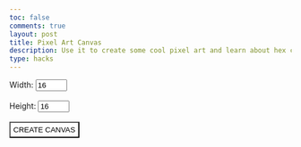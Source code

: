 ```yaml
---
toc: false
comments: true
layout: post
title: Pixel Art Canvas
description: Use it to create some cool pixel art and learn about hex codes!
type: hacks
---
```


<style>
    button {
        padding: 5px;
        background: white;
        color: black;
    }
    .pixel {
        background: #FFFFFF;
        border: none;
        padding: 0;
        margin: 0;
    }
    .canvas {
        display: block;
    }
</style>

<div id="size_inputs" margin="25px">
    Width: <input id="width_input" type=number min="1" max="64" placeholder="16" value="16"><br><br>
    Height: <input id="height_input" type=number min="1" max="64" placeholder="16" value="16"><br><br>
    <button id="submit_size" onclick="createCanvas()">CREATE CANVAS</button>
    <div id="input_error_box"></div>
</div>

<div id="canvas_controls" style="display:none;">
    <input id="color_input" type="color" value="#000000">
    <button id="undo_button" onclick="undoMove()">UNDO</button>
    <button id="reset_button" onclick="createCanvas()">RESET</button>
    <button id="export_button" onclick="tableToImage()">EXPORT</button>
</div>

<table id="canvas" class="canvas" margin="0">
    <!--CONTENT FROM CODE HERE-->
</table>

<script>
    const sizeInputs = document.getElementById("size_inputs");
    const widthInput = document.getElementById("width_input");
    const heightInput = document.getElementById("height_input");
    const submitSize = document.getElementById("submit_size");
    const inputErrorBox = document.getElementById("input_error_box");
    const canvas = document.getElementById("canvas");
    const canvasControls = document.getElementById("canvas_controls");
    const colorInput = document.getElementById("color_input");
    const resetButton = document.getElementById("reset_button");
    const undoButton = document.getElementById("undo_button");
    var newPixel = ""; //to be replaced with html
    var pixId = 0; //to be edited throughout process; must be global for eventHandler
    var isMousePressed = false;
    var currentColor = "#000000";
    var colorHistory = []; //to be filled in with color records
    //color history formatting: [pixelID, previous color]

    function createCanvas() {
        var canvasWidth = Number(widthInput.value);
        var canvasHeight = Number(heightInput.value);
        if (1 > canvasWidth || canvasWidth > 64 || 1 > canvasHeight || canvasHeight > 64) {
            inputErrorBox.innerHTML = "The width and height of the canvas must be between 1 and 64!";
            return;
        }
        // inputErrorBox.innerHTML = "Congratulations! Normally, this would create a canvas with a width of " + String(canvasWidth) + " and a height of " + String(canvasHeight) + ".";
        sizeInputs.style["display"] = "none";
        canvasControls.style["display"] = "flex";
        buildCanvas(canvasWidth, canvasHeight);
    }

    function buildCanvas(width, height) {
        // reset canvas
        canvas.innerHTML = "";
        newPixel = "";
        pixId = 0;
        colorHistory = [];
        // determine pixel dimensions
        if (width > height) {
            var pixelDimensions = Math.floor(640 / width);
        } else {
            var pixelDimensions = Math.floor(640 / height);
        }
        // build the canvas
        for (let i = 0; i < height; i++) {
            var newRow = document.createElement("tr");
            for (let j = 0; j < width; j++) {
                newPixel = document.createElement("td");
                newPixel.setAttribute("class", "pixel");
                newPixel.setAttribute("id", "pixel" + String(pixId));
                newPixel.setAttribute("style", "width:" + String(pixelDimensions) + "px;height:" + String(pixelDimensions) + "px;");
                //newPixel.setAttribute("onclick", "changeColor('pixel" + String(pixId) + "')");
                newPixel.addEventListener("mousedown", mdownHandler);
                newPixel.addEventListener("mouseup", () => {isMousePressed = false});
                newPixel.addEventListener("mouseenter", holdHandler);
                newRow.appendChild(newPixel);
                pixId++;
                newPixel = "";
            }
            canvas.appendChild(newRow);
        }
    }

    //event handler specifically for the mousedown state that will immediately fill in the given square
    function mdownHandler(event) {
        isMousePressed = true;
        changeColor(event.target.id);
    }

    //event handler function that uses its parameter to retrieve the target of the event for ID use
    function holdHandler(event) {
        if (isMousePressed) {
            changeColor(event.target.id);
        }
    }

    //changes the color of a pixel with argument pixel ID    
    function changeColor(pixelID) {
        currentColor = colorInput.value;
        var changePixel = document.getElementById(pixelID);
        colorHistory.push([pixelID, changePixel.style["background"]]);
        changePixel.style["background"] = currentColor;
    }

    function undoMove() {
        if (colorHistory.length) {
            var previousMove = colorHistory.pop();
            var targetPixel = document.getElementById(previousMove[0]);
            targetPixel.style["background"] = previousMove[1];
        }
    }
</script>